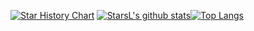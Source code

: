 [![Star History Chart](https://api.star-history.com/svg?repos=starsliao/ConsulManager,starsliao/Prometheus&type=Date)](https://starsl.cn)
[![StarsL's github stats](https://github-readme-stats.vercel.app/api?username=starsliao&show_icons=true&count_private=true&&hide=prs)](https://starsl.cn)[![Top Langs](https://github-readme-stats.vercel.app/api/top-langs/?username=starsliao&layout=compact)](https://starsl.cn)
